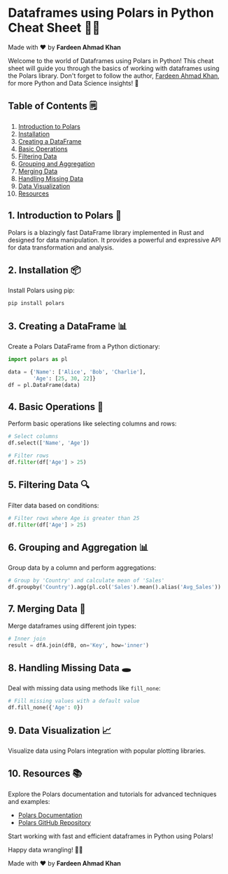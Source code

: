 # Dataframes using Polars in Python Cheat Sheet 🚀🐍

Made with :heart: by **Fardeen Ahmad Khan**

Welcome to the world of Dataframes using Polars in Python! This cheat sheet will guide you through the basics of working with dataframes using the Polars library. Don't forget to follow the author, [Fardeen Ahmad Khan](https://github.com/I-Fardeen), for more Python and Data Science insights! 🙌

## Table of Contents 🗒️

1. [Introduction to Polars](#introduction-to-polars)
2. [Installation](#installation)
3. [Creating a DataFrame](#creating-a-dataframe)
4. [Basic Operations](#basic-operations)
5. [Filtering Data](#filtering-data)
6. [Grouping and Aggregation](#grouping-and-aggregation)
7. [Merging Data](#merging-data)
8. [Handling Missing Data](#handling-missing-data)
9. [Data Visualization](#data-visualization)
10. [Resources](#resources)

## 1. Introduction to Polars 🚀

Polars is a blazingly fast DataFrame library implemented in Rust and designed for data manipulation. It provides a powerful and expressive API for data transformation and analysis.

## 2. Installation 📦

Install Polars using pip:

```bash
pip install polars
```

## 3. Creating a DataFrame 📊

Create a Polars DataFrame from a Python dictionary:

```python
import polars as pl

data = {'Name': ['Alice', 'Bob', 'Charlie'],
        'Age': [25, 30, 22]}
df = pl.DataFrame(data)
```

## 4. Basic Operations 🧮

Perform basic operations like selecting columns and rows:

```python
# Select columns
df.select(['Name', 'Age'])

# Filter rows
df.filter(df['Age'] > 25)
```

## 5. Filtering Data 🔍

Filter data based on conditions:

```python
# Filter rows where Age is greater than 25
df.filter(df['Age'] > 25)
```

## 6. Grouping and Aggregation 📊

Group data by a column and perform aggregations:

```python
# Group by 'Country' and calculate mean of 'Sales'
df.groupby('Country').agg(pl.col('Sales').mean().alias('Avg_Sales'))
```

## 7. Merging Data 🧩

Merge dataframes using different join types:

```python
# Inner join
result = dfA.join(dfB, on='Key', how='inner')
```

## 8. Handling Missing Data 🕳️

Deal with missing data using methods like `fill_none`:

```python
# Fill missing values with a default value
df.fill_none({'Age': 0})
```

## 9. Data Visualization 📈

Visualize data using Polars integration with popular plotting libraries.

## 10. Resources 📚

Explore the Polars documentation and tutorials for advanced techniques and examples:

- [Polars Documentation](https://pola-rs.github.io/polars/)
- [Polars GitHub Repository](https://github.com/pola-rs/polars)

Start working with fast and efficient dataframes in Python using Polars!

Happy data wrangling! 🚀🐍

Made with :heart: by **Fardeen Ahmad Khan**
